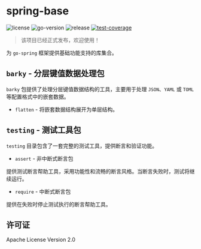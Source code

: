 # spring-base

<div>
   <img src="https://img.shields.io/github/license/go-spring/spring-base" alt="license"/>
   <img src="https://img.shields.io/github/go-mod/go-version/go-spring/spring-base" alt="go-version"/>
   <img src="https://img.shields.io/github/v/release/go-spring/spring-base?include_prereleases" alt="release"/>
   <a href="https://codecov.io/gh/go-spring/spring-base" > 
      <img src="https://codecov.io/gh/go-spring/spring-base/graph/badge.svg?token=SX7CV1T0O8" alt="test-coverage"/>
   </a>
</div>

> 该项目已经正式发布，欢迎使用！

为 `go-spring` 框架提供基础功能支持的库集合。

## `barky` - 分层键值数据处理包

`barky` 包提供了处理分层键值数据结构的工具，主要用于处理 `JSON`、`YAML` 或 `TOML` 等配置格式中的嵌套数据。

- `flatten` - 将嵌套数据结构展开为单层结构。

## `testing` - 测试工具包

`testing` 目录包含了一套完整的测试工具，提供断言和验证功能。

- `assert` - 非中断式断言包

提供测试断言帮助工具，采用功能性和流畅的断言风格。当断言失败时，测试将继续运行。

- `require` - 中断式断言包

提供在失败时停止测试执行的断言帮助工具。

## 许可证

Apache License Version 2.0